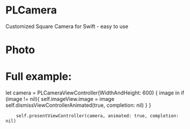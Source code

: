 # PLCamera
Customized Square Camera for Swift - easy to use


# Photo



# Full example:

   let camera =  PLCameraViewController(WidthAndHeight: 600)
        { image  in
            if (image != nil){
                self.imageView.image = image
                self.dismissViewControllerAnimated(true, completion: nil)
            }
        }
        
        self.presentViewController(camera, animated: true, completion: nil)
